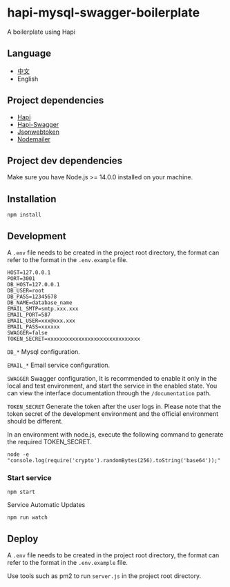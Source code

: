 # hapi-mysql-swagger-boilerplate

A boilerplate using Hapi

## Language

- [中文](README.zh.md)
- English

## Project dependencies

- [Hapi](https://hapi.dev)
- [Hapi-Swagger](https://github.com/hapi-swagger/hapi-swagger)
- [Jsonwebtoken](https://github.com/auth0/node-jsonwebtoken)
- [Nodemailer](https://nodemailer.com/about/)

## Project dev dependencies

Make sure you have Node.js >= 14.0.0 installed on your machine.

## Installation

```
npm install
```

## Development

A `.env` file needs to be created in the project root directory, the format can refer to the format in the `.env.example` file.

```
HOST=127.0.0.1
PORT=3001
DB_HOST=127.0.0.1
DB_USER=root
DB_PASS=12345678
DB_NAME=database_name
EMAIL_SMTP=smtp.xxx.xxx
EMAIL_PORT=587
EMAIL_USER=xxx@xxx.xxx
EMAIL_PASS=xxxxxx
SWAGGER=false
TOKEN_SECRET=xxxxxxxxxxxxxxxxxxxxxxxxxxxxxx
```

`DB_*` Mysql configuration.

`EMAIL_*` Email service configuration.

`SWAGGER` Swagger configuration, It is recommended to enable it only in the local and test environment, and start the service in the enabled state. You can view the interface documentation through the `/documentation` path.

`TOKEN_SECRET`  Generate the token after the user logs in. Please note that the token secret of the development environment and the official environment should be different.

In an environment with node.js, execute the following command to generate the required TOKEN_SECRET.

```
node -e "console.log(require('crypto').randomBytes(256).toString('base64'));"
```

### Start service

```
npm start
```

Service Automatic Updates

```
npm run watch
```

## Deploy

A `.env` file needs to be created in the project root directory, the format can refer to the format in the `.env.example` file.

Use tools such as pm2 to run `server.js` in the project root directory.

